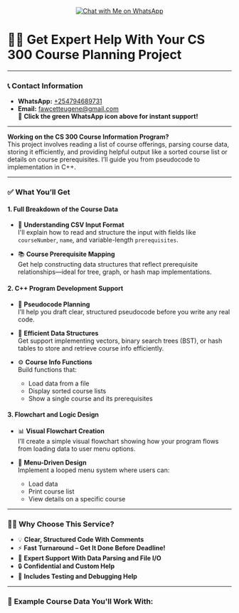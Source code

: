 <p align="center">
  <a href="https://wa.me/254794689731" target="_blank">
    <img src="https://img.icons8.com/color/48/000000/whatsapp--v1.png" alt="Chat with Me on WhatsApp"/>
  </a>
</p>

# 👨‍💻 **Get Expert Help With Your CS 300 Course Planning Project**

---

### 📞 **Contact Information**
- **WhatsApp:** [+254794689731](https://wa.me/254794689731)  
- **Email:** fawcetteugene@gmail.com  
📲 **Click the green WhatsApp icon above for instant support!**

---

**Working on the CS 300 Course Information Program?**  
This project involves reading a list of course offerings, parsing course data, storing it efficiently, and providing helpful output like a sorted course list or details on course prerequisites. I’ll guide you from pseudocode to implementation in C++.

---

### ✅ **What You’ll Get**

#### **1. Full Breakdown of the Course Data**
- 📄 **Understanding CSV Input Format**  
  I'll explain how to read and structure the input with fields like `courseNumber`, `name`, and variable-length `prerequisites`.

- 📚 **Course Prerequisite Mapping**  
  Get help constructing data structures that reflect prerequisite relationships—ideal for tree, graph, or hash map implementations.

#### **2. C++ Program Development Support**
- 🧠 **Pseudocode Planning**  
  I’ll help you draft clear, structured pseudocode before you write any real code.

- 📂 **Efficient Data Structures**  
  Get support implementing vectors, binary search trees (BST), or hash tables to store and retrieve course info efficiently.

- ⚙️ **Course Info Functions**  
  Build functions that:
  - Load data from a file
  - Display sorted course lists
  - Show a single course and its prerequisites

#### **3. Flowchart and Logic Design**
- 📊 **Visual Flowchart Creation**  
  I’ll create a simple visual flowchart showing how your program flows from loading data to user menu options.

- 🔄 **Menu-Driven Design**  
  Implement a looped menu system where users can:
  - Load data
  - Print course list
  - View details on a specific course

---

### 🧑‍💻 **Why Choose This Service?**
- 💡 **Clear, Structured Code With Comments**  
- ⚡ **Fast Turnaround – Get It Done Before Deadline!**  
- 📘 **Expert Support With Data Parsing and File I/O**  
- 🔒 **Confidential and Custom Help**  
- 🧪 **Includes Testing and Debugging Help**

---

### 🧠 **Example Course Data You'll Work With:**
